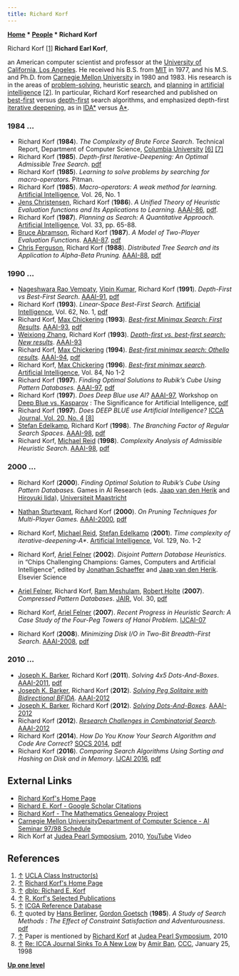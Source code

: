 ```yaml
---
title: Richard Korf
---
```

**[Home](Home "Home") \* [People](People "People") \* Richard Korf**



 [](http://courseweb.seas.ucla.edu/classView.php?term=09S&srs=587620208) Richard Korf <a id="cite-note-1" href="#cite-ref-1">[1]</a> 
**Richard Earl Korf**,  

an American computer scientist and professor at the [University of California, Los Angeles](https://en.wikipedia.org/wiki/University_of_California,_Los_Angeles). He received his B.S. from [MIT](Massachusetts_Institute_of_Technology "Massachusetts Institute of Technology") in 1977, and his M.S. and Ph.D. from [Carnegie Mellon University](Carnegie_Mellon_University "Carnegie Mellon University") in 1980 and 1983. His research is in the areas of [problem-solving](https://en.wikipedia.org/wiki/Problem_solving), heuristic [search](Search "Search"), and [planning](Planning "Planning") in [artificial intelligence](Artificial_Intelligence "Artificial Intelligence") <a id="cite-note-2" href="#cite-ref-2">[2]</a>. 
In particular, Richard Korf researched and published on [best-first](Best-First "Best-First") versus [depth-first‎](Depth-First "Depth-First") search algorithms, and emphasized depth-first [iterative deepening](Iterative_Deepening "Iterative Deepening"), as in [IDA\*](https://en.wikipedia.org/wiki/Iterative_deepening_A*) versus [A\*](https://en.wikipedia.org/wiki/A*_search_algorithm).



### 1984 ...


* Richard Korf (**1984**). *The Complexity of Brute Force Search*. Technical Report, Department of Computer Science, [Columbia University](Columbia_University "Columbia University") <a id="cite-note-6" href="#cite-ref-6">[6]</a> <a id="cite-note-7" href="#cite-ref-7">[7]</a>
* Richard Korf (**1985**). *Depth-first Iterative-Deepening: An Optimal Admissible Tree Search*. [pdf](http://citeseerx.ist.psu.edu/viewdoc/download?doi=10.1.1.91.288&rep=rep1&type=pdf)
* Richard Korf (**1985**). *Learning to solve problems by searching for macro-operators.* Pitman.
* Richard Korf (**1985**). *Macro-operators: A weak method for learning.* [Artificial Intelligence](https://en.wikipedia.org/wiki/Artificial_Intelligence_%28journal%29), Vol. 26, No. 1
* [Jens Christensen](Jens_Christensen "Jens Christensen"), Richard Korf (**1986**). *A Unified Theory of Heuristic Evaluation functions and Its Applications to Learning.* [AAAI-86](Conferences#AAAI-86 "Conferences"), [pdf](http://www.aaai.org/Papers/AAAI/1986/AAAI86-023.pdf).
* Richard Korf (**1987**). *Planning as Search: A Quantitative Approach.* [Artificial Intelligence](https://en.wikipedia.org/wiki/Artificial_Intelligence_%28journal%29), Vol. 33, pp. 65-88.
* [Bruce Abramson](Bruce_Abramson "Bruce Abramson"), Richard Korf (**1987**). *A Model of Two-Player Evaluation Functions.* [AAAI-87](Conferences#AAAI-87 "Conferences"). [pdf](http://www.aaai.org/Papers/AAAI/1987/AAAI87-016.pdf)
* [Chris Ferguson](https://en.wikipedia.org/wiki/Chris_Ferguson), Richard Korf (**1988**). *Distributed Tree Search and its Application to Alpha-Beta Pruning.* [AAAI-88](Conferences#AAAI-88 "Conferences"), [pdf](http://www.aaai.org/Papers/AAAI/1988/AAAI88-023.pdf)


### 1990 ...


* [Nageshwara Rao Vempaty](index.php?title=Nageshwara_Rao_Vempaty&action=edit&redlink=1 "Nageshwara Rao Vempaty (page does not exist)"), [Vipin Kumar](index.php?title=Vipin_Kumar&action=edit&redlink=1 "Vipin Kumar (page does not exist)"), Richard Korf (**1991**). *Depth-First vs Best-First Search*. [AAAI-91](Conferences#AAAI-91 "Conferences"), [pdf](https://www.aaai.org/Papers/AAAI/1991/AAAI91-067.pdf)
* Richard Korf (**1993**). *Linear-Space Best-First Search.* [Artificial Intelligence](https://en.wikipedia.org/wiki/Artificial_Intelligence_%28journal%29), Vol. 62, No. 1, [pdf](http://www.aaai.org/Papers/AAAI/1992/AAAI92-082.pdf)
* Richard Korf, [Max Chickering](Max_Chickering "Max Chickering") (**1993**). *[Best-first Minimax Search: First Results](http://www.aaai.org/Library/Symposia/Fall/1993/fs93-02-006.php).* [AAAI-93](Conferences#AAAI-93 "Conferences"), [pdf](https://pdfs.semanticscholar.org/4458/6f00b101bda8697bfec740d4c631867979f6.pdf)
* [Weixiong Zhang](Mathematician#WZhang "Mathematician"), Richard Korf (**1993**). *[Depth-first vs. best-first search: New results](http://dl.acm.org/citation.cfm?id=1867385)*. [AAAI-93](Conferences#AAAI-93 "Conferences")
* Richard Korf, [Max Chickering](Max_Chickering "Max Chickering") (**1994**). *[Best-first minimax search: Othello results](http://www.aaai.org/Library/AAAI/1994/aaai94-210.php).* [AAAI-94](Conferences#AAAI-94 "Conferences"), [pdf](http://www.aaai.org/Papers/AAAI/1994/AAAI94-210.pdf)
* Richard Korf, [Max Chickering](Max_Chickering "Max Chickering") (**1996**). *[Best-first minimax search](https://www.microsoft.com/en-us/research/publication/best-first-minimax-search/)*. [Artificial Intelligence](https://en.wikipedia.org/wiki/Artificial_Intelligence_(journal)), Vol. 84, No 1-2
* Richard Korf (**1997**). *Finding Optimal Solutions to Rubik’s Cube Using Pattern Databases.* [AAAI-97](Conferences#AAAI-97 "Conferences"), [pdf](http://citeseerx.ist.psu.edu/viewdoc/download?doi=10.1.1.133.7701&rep=rep1&type=pdf)
* Richard Korf (**1997**). *Does Deep Blue use AI?* [AAAI-97](Conferences#AAAI-97 "Conferences"), Workshop on [Deep Blue vs. Kasparov](Kasparov_versus_Deep_Blue_1997 "Kasparov versus Deep Blue 1997") : The Significance for Artificial Intelligence, [pdf](http://www.aaai.org/Papers/Workshops/1997/WS-97-04/WS97-04-001.pdf)
* Richard Korf (**1997**). *Does DEEP BLUE use Artificial Intelligence?* [ICCA Journal, Vol. 20, No. 4](ICGA_Journal#20_4 "ICGA Journal") <a id="cite-note-8" href="#cite-ref-8">[8]</a>
* [Stefan Edelkamp](index.php?title=Stefan_Edelkamp&action=edit&redlink=1 "Stefan Edelkamp (page does not exist)"), Richard Korf (**1998**). *The Branching Factor of Regular Search Spaces*. [AAAI-98](Conferences#AAAI-98 "Conferences"), [pdf](https://pdfs.semanticscholar.org/1a71/184c9432957427399435b8cde7e2d1977955.pdf)
* Richard Korf, [Michael Reid](index.php?title=Michael_Reid&action=edit&redlink=1 "Michael Reid (page does not exist)") (**1998**). *Complexity Analysis of Admissible Heuristic Search*. [AAAI-98](Conferences#AAAI-98 "Conferences"), [pdf](https://www.aaai.org/Papers/AAAI/1998/AAAI98-043.pdf)


### 2000 ...


* Richard Korf (**2000**). *Finding Optimal Solution to Rubik’s Cube Using Pattern Databases.* Games in AI Research (eds. [Jaap van den Herik](Jaap_van_den_Herik "Jaap van den Herik") and [Hiroyuki Iida](Hiroyuki_Iida "Hiroyuki Iida")), [Universiteit Maastricht](Maastricht_University "Maastricht University")
* [Nathan Sturtevant](Nathan_Sturtevant "Nathan Sturtevant"), Richard Korf (**2000**). *On Pruning Techniques for Multi-Player Games.* [AAAI-2000](Conferences#AAAI-2000 "Conferences"), [pdf](http://webdocs.cs.ualberta.ca/~nathanst/papers/multi_prune.pdf)


* Richard Korf, [Michael Reid](index.php?title=Michael_Reid&action=edit&redlink=1 "Michael Reid (page does not exist)"), [Stefan Edelkamp](index.php?title=Stefan_Edelkamp&action=edit&redlink=1 "Stefan Edelkamp (page does not exist)") (**2001**). *Time complexity of iterative-deepening-A\**. [Artificial Intelligence](https://en.wikipedia.org/wiki/Artificial_Intelligence_(journal)), Vol. 129, No. 1-2


* Richard Korf, [Ariel Felner](Ariel_Felner "Ariel Felner") (**2002**). *Disjoint Pattern Database Heuristics*. in “Chips Challenging Champions: Games, Computers and Artificial Intelligence”, edited by [Jonathan Schaeffer](Jonathan_Schaeffer "Jonathan Schaeffer") and [Jaap van den Herik](Jaap_van_den_Herik "Jaap van den Herik"). Elsevier Science
* [Ariel Felner](Ariel_Felner "Ariel Felner"), Richard Korf, [Ram Meshulam](index.php?title=Ram_Meshulam&action=edit&redlink=1 "Ram Meshulam (page does not exist)"), [Robert Holte](Robert_Holte "Robert Holte") (**2007**). *Compressed Pattern Databases*. [JAIR](https://en.wikipedia.org/wiki/Journal_of_Artificial_Intelligence_Research), Vol. 30, [pdf](http://www.ise.bgu.ac.il/faculty/felner/research/newcompjur.pdf)
* Richard Korf, [Ariel Felner](Ariel_Felner "Ariel Felner") (**2007**). *Recent Progress in Heuristic Search: A Case Study of the Four-Peg Towers of Hanoi Problem*. [IJCAI-07](http://www.informatik.uni-trier.de/~ley/db/conf/ijcai/ijcai2007.html)
* Richard Korf (**2008**). *Minimizing Disk I/O in Two-Bit Breadth-First Search*. [AAAI-2008](Conferences#AAAI-2008 "Conferences"), [pdf](https://pdfs.semanticscholar.org/d2fb/77b80d08f8d5a165ab0ecd79b831c4962f07.pdf)


### 2010 ...


* [Joseph K. Barker](https://dblp.uni-trier.de/pers/hd/b/Barker:Joseph_Kelly), Richard Korf (**2011**). *Solving 4x5 Dots-And-Boxes*. [AAAI-2011](Conferences#AAAI-2011 "Conferences"), [pdf](https://www.aaai.org/ocs/index.php/AAAI/AAAI11/paper/viewFile/3495/4145)
* [Joseph K. Barker](https://dblp.uni-trier.de/pers/hd/b/Barker:Joseph_Kelly), Richard Korf (**2012**). *[Solving Peg Solitaire with Bidirectional BFIDA](https://www.aaai.org/ocs/index.php/AAAI/AAAI12/paper/view/5124)*. [AAAI-2012](Conferences#AAAI-2012 "Conferences")
* [Joseph K. Barker](https://dblp.uni-trier.de/pers/hd/b/Barker:Joseph_Kelly), Richard Korf (**2012**). *[Solving Dots-And-Boxes](https://www.aaai.org/ocs/index.php/AAAI/AAAI12/paper/view/5126)*. [AAAI-2012](Conferences#AAAI-2012 "Conferences")
* Richard Korf (**2012**). *[Research Challenges in Combinatorial Search](https://www.aaai.org/ocs/index.php/AAAI/AAAI12/paper/view/5094)*. [AAAI-2012](Conferences#AAAI-2012 "Conferences")
* Richard Korf (**2014**). *How Do You Know Your Search Algorithm and Code Are Correct*? [SOCS 2014](https://dblp.uni-trier.de/db/conf/socs/socs2014.html), [pdf](https://pdfs.semanticscholar.org/5e16/e98074048f73a0db2b25669a8fbdb69048ba.pdf)
* Richard Korf (**2016**). *Comparing Search Algorithms Using Sorting and Hashing on Disk and in Memory*. [IJCAI 2016](Conferences#IJCAI2016 "Conferences"), [pdf](https://pdfs.semanticscholar.org/d9b5/ca0e84ebf8566c34cf218aba1789af6d3111.pdf)


## External Links


* [Richard Korf's Home Page](http://www.cs.ucla.edu/%7Ekorf/)
* [Richard E. Korf - Google Scholar Citations](https://scholar.google.com/citations?user=LsuWoRoAAAAJ&hl=en)
* [Richard Korf - The Mathematics Genealogy Project](https://genealogy.math.ndsu.nodak.edu/id.php?id=70509)
* [Carnegie Mellon UniversityDepartment of Computer Science - AI Seminar 97/98 Schedule](http://www.cs.cmu.edu/%7Eaiseminar/past/aiseminar97.html#Richard%20Korf)
* Rich Korf at [Judea Pearl Symposium](Judea_Pearl#Symposium "Judea Pearl"), 2010, [YouTube](https://en.wikipedia.org/wiki/YouTube) Video


 
## References


1. <a id="cite-ref-1" href="#cite-note-1">↑</a> [UCLA Class Instructor(s)](http://courseweb.seas.ucla.edu/classView.php?term=09S&srs=587620208)
2. <a id="cite-ref-2" href="#cite-note-2">↑</a> [Richard Korf's Home Page](http://www.cs.ucla.edu/%7Ekorf/)
3. <a id="cite-ref-3" href="#cite-note-3">↑</a> [dblp: Richard E. Korf](https://dblp.uni-trier.de/pers/hd/k/Korf:Richard_E=)
4. <a id="cite-ref-4" href="#cite-note-4">↑</a> [R. Korf's Selected Publications](http://web.cs.ucla.edu/~korf/publications.html)
5. <a id="cite-ref-5" href="#cite-note-5">↑</a> [ICGA Reference Database](ICGA_Journal#RefDB "ICGA Journal")
6. <a id="cite-ref-6" href="#cite-note-6">↑</a> quoted by [Hans Berliner](Hans_Berliner "Hans Berliner"), [Gordon Goetsch](Gordon_Goetsch "Gordon Goetsch") (**1985**). *A Study of Search Methods : The Effect of Constraint Satisfaction and Adventurousness*. [pdf](https://www.ijcai.org/Proceedings/85-2/Papers/083.pdf)
7. <a id="cite-ref-7" href="#cite-note-7">↑</a> Paper is mentioned by [Richard Korf](#judeapearl) at [Judea Pearl Symposium](Judea_Pearl#Symposium "Judea Pearl"), 2010
8. <a id="cite-ref-8" href="#cite-note-8">↑</a> [Re: ICCA Journal Sinks To A New Low](https://www.stmintz.com/ccc/index.php?id=14647) by [Amir Ban](Amir_Ban "Amir Ban"), [CCC](CCC "CCC"), January 25, 1998

**[Up one level](People "People")**







 
